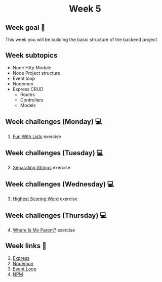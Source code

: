 <h1 align="center">Week 5</h1>

## Week goal 🏁

<p>This week you will be building the basic structure of the backend project</p>

## Week subtopics

- Node Http Module
- Node Project structure
- Event loop
- Nodemon
- Express CRUD
  - Routes
  - Controllers
  - Models

## Week challenges (Monday) 💻

1. [Fun With Lists](./1monday/) exercise

## Week challenges (Tuesday) 💻

2. [Separating Strings](./2tuesday/) exercise

## Week challenges (Wednesday) 💻

3. [Highest Scoring Word](./3wednesday/) exercise

## Week challenges (Thursday) 💻

4. [Where Is My Parent?](./4thursday/) exercise

## Week links 🔗

1. [Express](https://www.npmjs.com/package/express)
2. [Nodemon](https://www.npmjs.com/package/nodemon)
3. [Event Loop](https://nodejs.org/en/docs/guides/event-loop-timers-and-nexttick/)
4. [NPM](https://www.npmjs.com/)